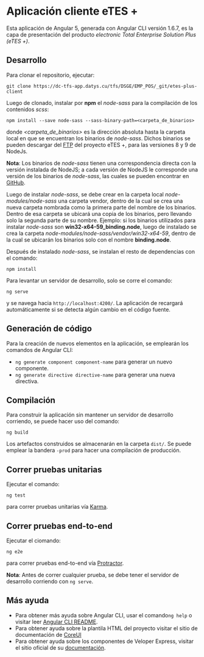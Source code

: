 # Aplicación cliente eTES +

Esta aplicación de Angular 5, generada con Angular CLI versión 1.6.7, 
es la capa de presentación del producto *electronic Total Enterprise 
Solution Plus (eTES +)*.

## Desarrollo
Para clonar el repositorio, ejecutar:  
  
`git clone https://dc-tfs-app.datys.cu/tfs/DSGE/EMP_POS/_git/etes-plus-client`  
  
Luego de clonado, instalar por **npm** el *node-sass* para la compilación
de los contenidos *scss*:   
 
`npm install --save node-sass --sass-binary-path=<carpeta_de_binarios>`  
  
donde *<carpeta_de_binarios>* es la dirección absoluta hasta la carpeta
local en que se encuentran los binarios de *node-sass*. Dichos binarios
se pueden descargar del [FTP](http://172.20.10.67:8081) del proyecto eTES +,
para las versiones 8 y 9 de NodeJs.  
  
**Nota**: Los binarios de *node-sass* tienen una correspondencia directa
con la versión instalada de NodeJS; a cada versión de NodeJS le corresponde
una versión de los binarios de *node-sass*, las cuales se pueden encontrar 
en [GitHub](https://github.com/sass/node-sass/releases).  

Luego de instalar *node-sass*, se debe crear en la carpeta local *node-modules/node-sass*
una carpeta vendor, dentro de la cual se crea una nueva carpeta nombrada
como la primera parte del nombre de los binarios. Dentro de esa carpeta se
ubicará una copia de los binarios, pero llevando solo la segunda parte
de su nombre. Ejemplo: si los binarios utilizados para instalar *node-sass*
son **win32-x64-59_binding.node**, luego de instalado se crea la carpeta
*node-modules/node-sass/vendor/win32-x64-59*, dentro de la cual se ubicarán
los binarios solo con el nombre **binding.node**.    
  
Después de instalado *node-sass*, se instalan el resto de dependencias con el comando:  
  
`npm install`  

Para levantar un servidor de desarrollo, solo se corre el comando:  

`ng serve`  
  
y se navega hacia `http://localhost:4200/`. La aplicación de recargará automáticamente
si se detecta algún cambio en el código fuente.

## Generación de código

Para la creación de nuevos elementos en la aplicación, se emplearán los
comandos de Angular CLI:  
  
* `ng generate component component-name` para generar un nuevo componente.
* `ng generate directive directive-name` para generar una nueva directiva.

## Compilación

Para construir la aplicación sin mantener un servidor de desarrollo corriendo,
se puede hacer uso del comando:  
  
`ng build`  
  
Los artefactos construidos se almacenarán en la carpeta `dist/`. 
Se puede emplear la bandera `-prod` para hacer una compilación de producción.

## Correr pruebas unitarias

Ejecutar el comando:  
  
`ng test`  
  
para correr pruebas unitarias vía [Karma](https://karma-runner.github.io).

## Correr pruebas end-to-end

Ejecutar el ciomando:  
  
`ng e2e`  
  
para correr pruebas end-to-end vía [Protractor](http://www.protractortest.org/).
  
**Nota**: Antes de correr cualquier prueba, se debe tener el servidor de
desarrollo corriendo con `ng serve`.

## Más ayuda

* Para obtener más ayuda sobre Angular CLI, usar el comando`ng help` o
visitar leer [Angular CLI README](https://github.com/angular/angular-cli/blob/master/README.md).
* Para obtener ayuda sobre la plantila HTML del proyecto visitar
el sitio de documentación de [CoreUI](https://coreui.io/docs/getting-started/introduction/)
* Para obtener ayuda sobre los componentes de Veloper Express,
visitar el sitio oficial de su [documentación](https://js.devexpress.com/Documentation/).
